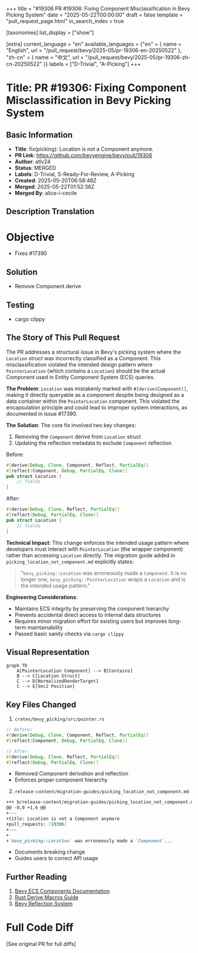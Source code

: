 +++
title = "#19306 PR #19306: Fixing Component Misclassification in Bevy Picking System"
date = "2025-05-22T00:00:00"
draft = false
template = "pull_request_page.html"
in_search_index = true

[taxonomies]
list_display = ["show"]

[extra]
current_language = "en"
available_languages = {"en" = { name = "English", url = "/pull_request/bevy/2025-05/pr-19306-en-20250522" }, "zh-cn" = { name = "中文", url = "/pull_request/bevy/2025-05/pr-19306-zh-cn-20250522" }}
labels = ["D-Trivial", "A-Picking"]
+++

# Title: PR #19306: Fixing Component Misclassification in Bevy Picking System

## Basic Information
- **Title**: fix(picking): Location is not a Component anymore.
- **PR Link**: https://github.com/bevyengine/bevy/pull/19306
- **Author**: atlv24
- **Status**: MERGED
- **Labels**: D-Trivial, S-Ready-For-Review, A-Picking
- **Created**: 2025-05-20T06:58:48Z
- **Merged**: 2025-05-22T01:52:36Z
- **Merged By**: alice-i-cecile

## Description Translation
# Objective

- Fixes #17390

## Solution

- Remove Component derive

## Testing

- cargo clippy

## The Story of This Pull Request

The PR addresses a structural issue in Bevy's picking system where the `Location` struct was incorrectly classified as a Component. This misclassification violated the intended design pattern where `PointerLocation` (which contains a `Location`) should be the actual Component used in Entity Component System (ECS) queries.

**The Problem**: 
`Location` was mistakenly marked with `#[derive(Component)]`, making it directly queryable as a component despite being designed as a data container within the `PointerLocation` component. This violated the encapsulation principle and could lead to improper system interactions, as documented in issue #17390.

**The Solution**:
The core fix involved two key changes:
1. Removing the `Component` derive from `Location` struct
2. Updating the reflection metadata to exclude `Component` reflection

Before:
```rust
#[derive(Debug, Clone, Component, Reflect, PartialEq)]
#[reflect(Component, Debug, PartialEq, Clone)]
pub struct Location {
    // fields
}
```

After:
```rust
#[derive(Debug, Clone, Reflect, PartialEq)]
#[reflect(Debug, PartialEq, Clone)]
pub struct Location {
    // fields
}
```

**Technical Impact**:
This change enforces the intended usage pattern where developers must interact with `PointerLocation` (the wrapper component) rather than accessing `Location` directly. The migration guide added in `picking_location_not_component.md` explicitly states:

> "`bevy_picking::Location` was erroneously made a `Component`. It is no longer one, `bevy_picking::PointerLocation` wraps a `Location` and is the intended usage pattern."

**Engineering Considerations**:
- Maintains ECS integrity by preserving the component hierarchy
- Prevents accidental direct access to internal data structures
- Requires minor migration effort for existing users but improves long-term maintainability
- Passed basic sanity checks via `cargo clippy`

## Visual Representation

```mermaid
graph TD
    A[PointerLocation Component] --> B[Contains]
    B --> C[Location Struct]
    C --> D[NormalizedRenderTarget]
    C --> E[Vec2 Position]
```

## Key Files Changed

1. `crates/bevy_picking/src/pointer.rs`
```rust
// Before:
#[derive(Debug, Clone, Component, Reflect, PartialEq)]
#[reflect(Component, Debug, PartialEq, Clone)]

// After:
#[derive(Debug, Clone, Reflect, PartialEq)]
#[reflect(Debug, PartialEq, Clone)]
```
- Removed Component derivation and reflection
- Enforces proper component hierarchy

2. `release-content/migration-guides/picking_location_not_component.md`
```markdown
+++ b/release-content/migration-guides/picking_location_not_component.md
@@ -0,0 +1,6 @@
+---
+title: Location is not a Component anymore
+pull_requests: [19306]
+---
+
+`bevy_picking::Location` was erroneously made a `Component`...
```
- Documents breaking change
- Guides users to correct API usage

## Further Reading

1. [Bevy ECS Components Documentation](https://bevyengine.org/learn/book/ecs/components/)
2. [Rust Derive Macros Guide](https://doc.rust-lang.org/reference/attributes/derive.html)
3. [Bevy Reflection System](https://bevyengine.org/learn/book/reflection/)

# Full Code Diff
[See original PR for full diffs]